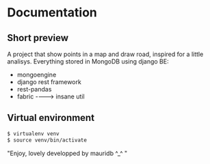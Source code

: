 # Documentation

## Short preview
A project that show points in a map and draw road, inspired for a little analisys. 
Everything stored in MongoDB using django BE:
- mongoengine
- django rest framework
- rest-pandas
- fabric ----> insane util


## Virtual environment
```bash
$ virtualenv venv
$ source venv/bin/activate
```




"Enjoy, lovely developped by mauridb ^_^ "